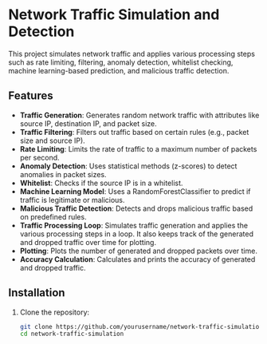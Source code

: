 # Network Traffic Simulation and Detection

This project simulates network traffic and applies various processing steps such as rate limiting, filtering, anomaly detection, whitelist checking, machine learning-based prediction, and malicious traffic detection.

## Features

- **Traffic Generation**: Generates random network traffic with attributes like source IP, destination IP, and packet size.
- **Traffic Filtering**: Filters out traffic based on certain rules (e.g., packet size and source IP).
- **Rate Limiting**: Limits the rate of traffic to a maximum number of packets per second.
- **Anomaly Detection**: Uses statistical methods (z-scores) to detect anomalies in packet sizes.
- **Whitelist**: Checks if the source IP is in a whitelist.
- **Machine Learning Model**: Uses a RandomForestClassifier to predict if traffic is legitimate or malicious.
- **Malicious Traffic Detection**: Detects and drops malicious traffic based on predefined rules.
- **Traffic Processing Loop**: Simulates traffic generation and applies the various processing steps in a loop. It also keeps track of the generated and dropped traffic over time for plotting.
- **Plotting**: Plots the number of generated and dropped packets over time.
- **Accuracy Calculation**: Calculates and prints the accuracy of generated and dropped traffic.

## Installation

1. Clone the repository:
   ```bash
   git clone https://github.com/yourusername/network-traffic-simulation.git
   cd network-traffic-simulation
